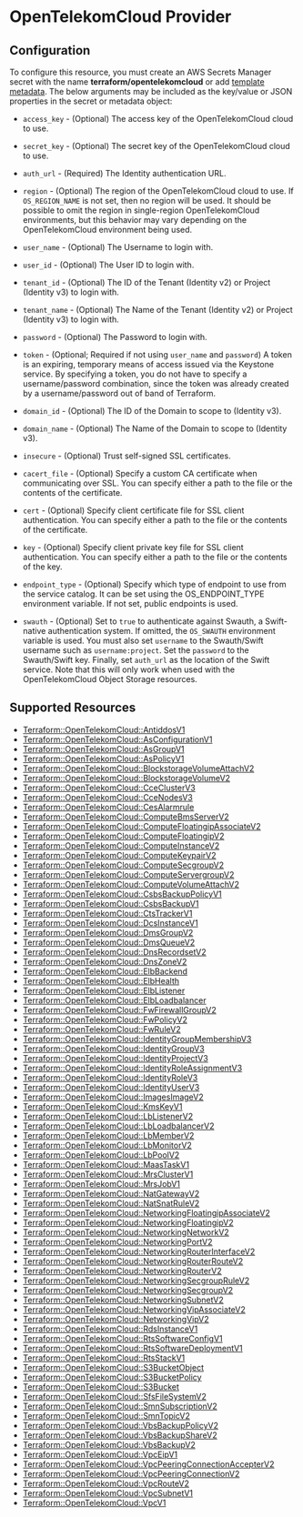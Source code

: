 # OpenTelekomCloud Provider

## Configuration

To configure this resource, you must create an AWS Secrets Manager secret with the name **terraform/opentelekomcloud** or add [template metadata](https://github.com/iann0036/tf-cfn-provider/blob/master/examples/metadata.yaml). The below arguments may be included as the key/value or JSON properties in the secret or metadata object:

* `access_key` - (Optional) The access key of the OpenTelekomCloud cloud to use.

* `secret_key` - (Optional) The secret key of the OpenTelekomCloud cloud to use.

* `auth_url` - (Required) The Identity authentication URL.

* `region` - (Optional) The region of the OpenTelekomCloud cloud to use. If `OS_REGION_NAME` is
  not set, then no region will be used. It should be possible to omit the
  region in single-region OpenTelekomCloud environments, but this behavior may vary
  depending on the OpenTelekomCloud environment being used.

* `user_name` - (Optional) The Username to login with.

* `user_id` - (Optional) The User ID to login with.

* `tenant_id` - (Optional) The ID of the Tenant (Identity v2) or Project
  (Identity v3) to login with.

* `tenant_name` - (Optional) The Name of the Tenant (Identity v2) or Project
  (Identity v3) to login with.

* `password` - (Optional) The Password to login with.

* `token` - (Optional; Required if not using `user_name` and `password`)
  A token is an expiring, temporary means of access issued via the Keystone
  service. By specifying a token, you do not have to specify a username/password
  combination, since the token was already created by a username/password out of
  band of Terraform.

* `domain_id` - (Optional) The ID of the Domain to scope to (Identity v3).

* `domain_name` - (Optional) The Name of the Domain to scope to (Identity v3).

* `insecure` - (Optional) Trust self-signed SSL certificates.

* `cacert_file` - (Optional) Specify a custom CA certificate when communicating
  over SSL. You can specify either a path to the file or the contents of the
  certificate.

* `cert` - (Optional) Specify client certificate file for SSL client
  authentication. You can specify either a path to the file or the contents of
  the certificate.

* `key` - (Optional) Specify client private key file for SSL client
  authentication. You can specify either a path to the file or the contents of
  the key.

* `endpoint_type` - (Optional) Specify which type of endpoint to use from the
  service catalog. It can be set using the OS_ENDPOINT_TYPE environment
  variable. If not set, public endpoints is used.

* `swauth` - (Optional) Set to `true` to authenticate against Swauth, a
  Swift-native authentication system. If omitted, the `OS_SWAUTH` environment
  variable is used. You must also set `username` to the Swauth/Swift username
  such as `username:project`. Set the `password` to the Swauth/Swift key.
  Finally, set `auth_url` as the location of the Swift service. Note that this
  will only work when used with the OpenTelekomCloud Object Storage resources.


## Supported Resources

* [Terraform::OpenTelekomCloud::AntiddosV1](AntiddosV1.md)
* [Terraform::OpenTelekomCloud::AsConfigurationV1](AsConfigurationV1.md)
* [Terraform::OpenTelekomCloud::AsGroupV1](AsGroupV1.md)
* [Terraform::OpenTelekomCloud::AsPolicyV1](AsPolicyV1.md)
* [Terraform::OpenTelekomCloud::BlockstorageVolumeAttachV2](BlockstorageVolumeAttachV2.md)
* [Terraform::OpenTelekomCloud::BlockstorageVolumeV2](BlockstorageVolumeV2.md)
* [Terraform::OpenTelekomCloud::CceClusterV3](CceClusterV3.md)
* [Terraform::OpenTelekomCloud::CceNodesV3](CceNodesV3.md)
* [Terraform::OpenTelekomCloud::CesAlarmrule](CesAlarmrule.md)
* [Terraform::OpenTelekomCloud::ComputeBmsServerV2](ComputeBmsServerV2.md)
* [Terraform::OpenTelekomCloud::ComputeFloatingipAssociateV2](ComputeFloatingipAssociateV2.md)
* [Terraform::OpenTelekomCloud::ComputeFloatingipV2](ComputeFloatingipV2.md)
* [Terraform::OpenTelekomCloud::ComputeInstanceV2](ComputeInstanceV2.md)
* [Terraform::OpenTelekomCloud::ComputeKeypairV2](ComputeKeypairV2.md)
* [Terraform::OpenTelekomCloud::ComputeSecgroupV2](ComputeSecgroupV2.md)
* [Terraform::OpenTelekomCloud::ComputeServergroupV2](ComputeServergroupV2.md)
* [Terraform::OpenTelekomCloud::ComputeVolumeAttachV2](ComputeVolumeAttachV2.md)
* [Terraform::OpenTelekomCloud::CsbsBackupPolicyV1](CsbsBackupPolicyV1.md)
* [Terraform::OpenTelekomCloud::CsbsBackupV1](CsbsBackupV1.md)
* [Terraform::OpenTelekomCloud::CtsTrackerV1](CtsTrackerV1.md)
* [Terraform::OpenTelekomCloud::DcsInstanceV1](DcsInstanceV1.md)
* [Terraform::OpenTelekomCloud::DmsGroupV2](DmsGroupV2.md)
* [Terraform::OpenTelekomCloud::DmsQueueV2](DmsQueueV2.md)
* [Terraform::OpenTelekomCloud::DnsRecordsetV2](DnsRecordsetV2.md)
* [Terraform::OpenTelekomCloud::DnsZoneV2](DnsZoneV2.md)
* [Terraform::OpenTelekomCloud::ElbBackend](ElbBackend.md)
* [Terraform::OpenTelekomCloud::ElbHealth](ElbHealth.md)
* [Terraform::OpenTelekomCloud::ElbListener](ElbListener.md)
* [Terraform::OpenTelekomCloud::ElbLoadbalancer](ElbLoadbalancer.md)
* [Terraform::OpenTelekomCloud::FwFirewallGroupV2](FwFirewallGroupV2.md)
* [Terraform::OpenTelekomCloud::FwPolicyV2](FwPolicyV2.md)
* [Terraform::OpenTelekomCloud::FwRuleV2](FwRuleV2.md)
* [Terraform::OpenTelekomCloud::IdentityGroupMembershipV3](IdentityGroupMembershipV3.md)
* [Terraform::OpenTelekomCloud::IdentityGroupV3](IdentityGroupV3.md)
* [Terraform::OpenTelekomCloud::IdentityProjectV3](IdentityProjectV3.md)
* [Terraform::OpenTelekomCloud::IdentityRoleAssignmentV3](IdentityRoleAssignmentV3.md)
* [Terraform::OpenTelekomCloud::IdentityRoleV3](IdentityRoleV3.md)
* [Terraform::OpenTelekomCloud::IdentityUserV3](IdentityUserV3.md)
* [Terraform::OpenTelekomCloud::ImagesImageV2](ImagesImageV2.md)
* [Terraform::OpenTelekomCloud::KmsKeyV1](KmsKeyV1.md)
* [Terraform::OpenTelekomCloud::LbListenerV2](LbListenerV2.md)
* [Terraform::OpenTelekomCloud::LbLoadbalancerV2](LbLoadbalancerV2.md)
* [Terraform::OpenTelekomCloud::LbMemberV2](LbMemberV2.md)
* [Terraform::OpenTelekomCloud::LbMonitorV2](LbMonitorV2.md)
* [Terraform::OpenTelekomCloud::LbPoolV2](LbPoolV2.md)
* [Terraform::OpenTelekomCloud::MaasTaskV1](MaasTaskV1.md)
* [Terraform::OpenTelekomCloud::MrsClusterV1](MrsClusterV1.md)
* [Terraform::OpenTelekomCloud::MrsJobV1](MrsJobV1.md)
* [Terraform::OpenTelekomCloud::NatGatewayV2](NatGatewayV2.md)
* [Terraform::OpenTelekomCloud::NatSnatRuleV2](NatSnatRuleV2.md)
* [Terraform::OpenTelekomCloud::NetworkingFloatingipAssociateV2](NetworkingFloatingipAssociateV2.md)
* [Terraform::OpenTelekomCloud::NetworkingFloatingipV2](NetworkingFloatingipV2.md)
* [Terraform::OpenTelekomCloud::NetworkingNetworkV2](NetworkingNetworkV2.md)
* [Terraform::OpenTelekomCloud::NetworkingPortV2](NetworkingPortV2.md)
* [Terraform::OpenTelekomCloud::NetworkingRouterInterfaceV2](NetworkingRouterInterfaceV2.md)
* [Terraform::OpenTelekomCloud::NetworkingRouterRouteV2](NetworkingRouterRouteV2.md)
* [Terraform::OpenTelekomCloud::NetworkingRouterV2](NetworkingRouterV2.md)
* [Terraform::OpenTelekomCloud::NetworkingSecgroupRuleV2](NetworkingSecgroupRuleV2.md)
* [Terraform::OpenTelekomCloud::NetworkingSecgroupV2](NetworkingSecgroupV2.md)
* [Terraform::OpenTelekomCloud::NetworkingSubnetV2](NetworkingSubnetV2.md)
* [Terraform::OpenTelekomCloud::NetworkingVipAssociateV2](NetworkingVipAssociateV2.md)
* [Terraform::OpenTelekomCloud::NetworkingVipV2](NetworkingVipV2.md)
* [Terraform::OpenTelekomCloud::RdsInstanceV1](RdsInstanceV1.md)
* [Terraform::OpenTelekomCloud::RtsSoftwareConfigV1](RtsSoftwareConfigV1.md)
* [Terraform::OpenTelekomCloud::RtsSoftwareDeploymentV1](RtsSoftwareDeploymentV1.md)
* [Terraform::OpenTelekomCloud::RtsStackV1](RtsStackV1.md)
* [Terraform::OpenTelekomCloud::S3BucketObject](S3BucketObject.md)
* [Terraform::OpenTelekomCloud::S3BucketPolicy](S3BucketPolicy.md)
* [Terraform::OpenTelekomCloud::S3Bucket](S3Bucket.md)
* [Terraform::OpenTelekomCloud::SfsFileSystemV2](SfsFileSystemV2.md)
* [Terraform::OpenTelekomCloud::SmnSubscriptionV2](SmnSubscriptionV2.md)
* [Terraform::OpenTelekomCloud::SmnTopicV2](SmnTopicV2.md)
* [Terraform::OpenTelekomCloud::VbsBackupPolicyV2](VbsBackupPolicyV2.md)
* [Terraform::OpenTelekomCloud::VbsBackupShareV2](VbsBackupShareV2.md)
* [Terraform::OpenTelekomCloud::VbsBackupV2](VbsBackupV2.md)
* [Terraform::OpenTelekomCloud::VpcEipV1](VpcEipV1.md)
* [Terraform::OpenTelekomCloud::VpcPeeringConnectionAccepterV2](VpcPeeringConnectionAccepterV2.md)
* [Terraform::OpenTelekomCloud::VpcPeeringConnectionV2](VpcPeeringConnectionV2.md)
* [Terraform::OpenTelekomCloud::VpcRouteV2](VpcRouteV2.md)
* [Terraform::OpenTelekomCloud::VpcSubnetV1](VpcSubnetV1.md)
* [Terraform::OpenTelekomCloud::VpcV1](VpcV1.md)